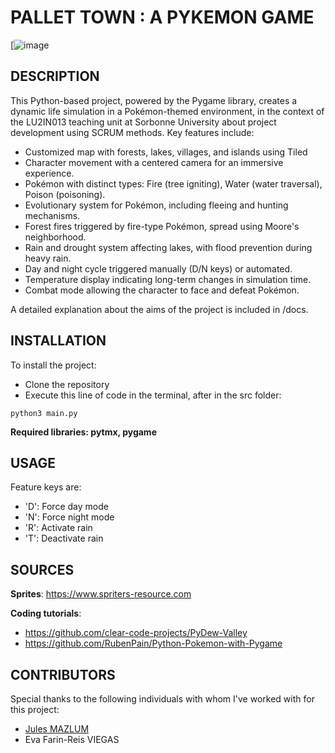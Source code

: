 # PALLET TOWN : A PYKEMON GAME
[![image](https://github.com/maelodie/pykemon/assets/116497786/3cb0f93b-2783-4453-ab8d-8f28d31e917e)
## DESCRIPTION
This Python-based project, powered by the Pygame library, creates a dynamic life simulation in a Pokémon-themed environment, in the context of the LU2IN013 teaching unit at Sorbonne University about project development using SCRUM methods. Key features include:
- Customized map with forests, lakes, villages, and islands using Tiled
- Character movement with a centered camera for an immersive experience.
- Pokémon with distinct types: Fire (tree igniting), Water (water traversal), Poison (poisoning).
- Evolutionary system for Pokémon, including fleeing and hunting mechanisms.
- Forest fires triggered by fire-type Pokémon, spread using Moore's neighborhood.
- Rain and drought system affecting lakes, with flood prevention during heavy rain.
- Day and night cycle triggered manually (D/N keys) or automated.
- Temperature display indicating long-term changes in simulation time.
- Combat mode allowing the character to face and defeat Pokémon.

A detailed explanation about the aims of the project is included in /docs.

## INSTALLATION
To install the project:
- Clone the repository
- Execute this line of code in the terminal, after in the src folder:
```
python3 main.py
```
**Required libraries: pytmx, pygame**

## USAGE
Feature keys are:
- 'D': Force day mode
- 'N': Force night mode
- 'R': Activate rain
- 'T': Deactivate rain

## SOURCES
**Sprites**: 
https://www.spriters-resource.com

**Coding tutorials**: 
- https://github.com/clear-code-projects/PyDew-Valley
- https://github.com/RubenPain/Python-Pokemon-with-Pygame

## CONTRIBUTORS
Special thanks to the following individuals with whom I've worked with for this project: 
- [Jules MAZLUM](https://github.com/julesmazlum)
- Eva Farin-Reis VIEGAS
